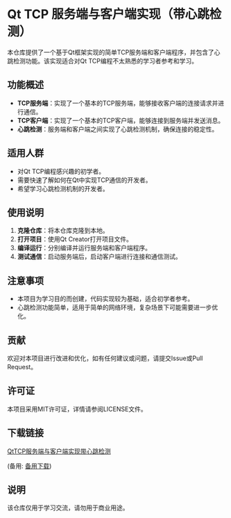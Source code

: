 # Qt TCP 服务端与客户端实现（带心跳检测）

本仓库提供了一个基于Qt框架实现的简单TCP服务端和客户端程序，并包含了心跳检测功能。该实现适合对Qt TCP编程不太熟悉的学习者参考和学习。

## 功能概述

- **TCP服务端**：实现了一个基本的TCP服务端，能够接收客户端的连接请求并进行通信。
- **TCP客户端**：实现了一个基本的TCP客户端，能够连接到服务端并发送消息。
- **心跳检测**：服务端和客户端之间实现了心跳检测机制，确保连接的稳定性。

## 适用人群

- 对Qt TCP编程感兴趣的初学者。
- 需要快速了解如何在Qt中实现TCP通信的开发者。
- 希望学习心跳检测机制的开发者。

## 使用说明

1. **克隆仓库**：将本仓库克隆到本地。
2. **打开项目**：使用Qt Creator打开项目文件。
3. **编译运行**：分别编译并运行服务端和客户端程序。
4. **测试通信**：启动服务端后，启动客户端进行连接和通信测试。

## 注意事项

- 本项目为学习目的而创建，代码实现较为基础，适合初学者参考。
- 心跳检测功能简单，适用于简单的网络环境，复杂场景下可能需要进一步优化。

## 贡献

欢迎对本项目进行改进和优化，如有任何建议或问题，请提交Issue或Pull Request。

## 许可证

本项目采用MIT许可证，详情请参阅LICENSE文件。

## 下载链接
[QtTCP服务端与客户端实现带心跳检测](https://pan.quark.cn/s/689b19211658) 

(备用: [备用下载](https://pan.baidu.com/s/1k0KNxvZ-bhqf38E2HDig7A?pwd=d6ct))

## 说明

该仓库仅用于学习交流，请勿用于商业用途。
